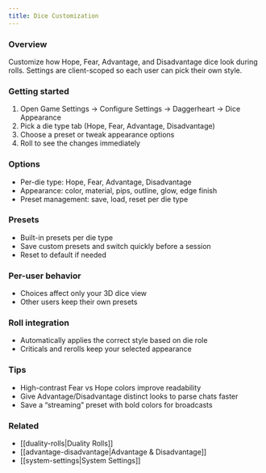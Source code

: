 ```yaml
---
title: Dice Customization
---
```

### Overview
Customize how Hope, Fear, Advantage, and Disadvantage dice look during rolls. Settings are client-scoped so each user can pick their own style.

### Getting started
1. Open Game Settings → Configure Settings → Daggerheart → Dice Appearance
2. Pick a die type tab (Hope, Fear, Advantage, Disadvantage)
3. Choose a preset or tweak appearance options
4. Roll to see the changes immediately

### Options
- Per-die type: Hope, Fear, Advantage, Disadvantage
- Appearance: color, material, pips, outline, glow, edge finish
- Preset management: save, load, reset per die type

### Presets
- Built-in presets per die type
- Save custom presets and switch quickly before a session
- Reset to default if needed

### Per-user behavior
- Choices affect only your 3D dice view
- Other users keep their own presets

### Roll integration
- Automatically applies the correct style based on die role
- Criticals and rerolls keep your selected appearance

### Tips
- High-contrast Fear vs Hope colors improve readability
- Give Advantage/Disadvantage distinct looks to parse chats faster
- Save a “streaming” preset with bold colors for broadcasts

### Related
- [[duality-rolls|Duality Rolls]]
- [[advantage-disadvantage|Advantage & Disadvantage]]
- [[system-settings|System Settings]]

